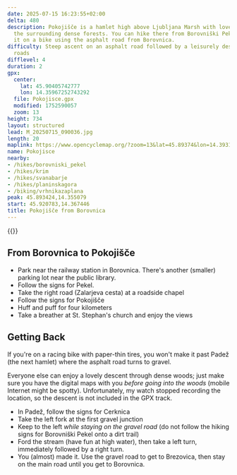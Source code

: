 ```yaml
---
date: 2025-07-15 16:23:55+02:00
delta: 480
description: Pokojišče is a hamlet high above Ljubljana Marsh with lovely views of
  the surrounding dense forests. You can hike there from Borovniški Pekel, or reach
  it on a bike using the asphalt road from Borovnica.
difficulty: Steep ascent on an asphalt road followed by a leisurely descent on gravel
  roads
difflevel: 4
duration: 2
gpx:
  center:
    lat: 45.90405742777
    lon: 14.35967252743292
  file: Pokojisce.gpx
  modified: 1752590057
  zoom: 13
height: 734
layout: structured
lead: M_20250715_090036.jpg
length: 20
maplink: https://www.opencyclemap.org/?zoom=13&lat=45.89374&lon=14.39316&layers=B0000
name: Pokojisce
nearby:
- /hikes/borovniski_pekel
- /hikes/krim
- /hikes/svanabarje
- /hikes/planinskagora
- /biking/vrhnikazaplana
peak: 45.893424,14.355079
start: 45.920783,14.367446
title: Pokojišče from Borovnica
---
```


{{<hike-details description="yes">}}

## From Borovnica to Pokojišče

* Park near the railway station in Borovnica. There's another (smaller) parking lot near the public library.
* Follow the signs for Pekel.
* Take the right road (Zalarjeva cesta) at a roadside chapel
* Follow the signs for Pokojišče
* Huff and puff for four kilometers
* Take a breather at St. Stephan's church and enjoy the views

## Getting Back

If you're on a racing bike with paper-thin tires, you won't make it past Padež (the next hamlet) where the asphalt road turns to gravel.

Everyone else can enjoy a lovely descent through dense woods; just make sure you have the digital maps with you *before going into the woods* (mobile Internet might be spotty). Unfortunately, my watch stopped recording the location, so the descent is not included in the GPX track. 

* In Padež, follow the signs for Cerknica
* Take the left fork at the first gravel junction
* Keep to the left *while staying on the gravel road* (do not follow the hiking signs for Borovniški Pekel onto a dirt trail)
* Ford the stream (have fun at high water), then take a left turn, immediately followed by a right turn.
* You (almost) made it. Use the gravel road to get to Brezovica, then stay on the main road until you get to Borovnica.
